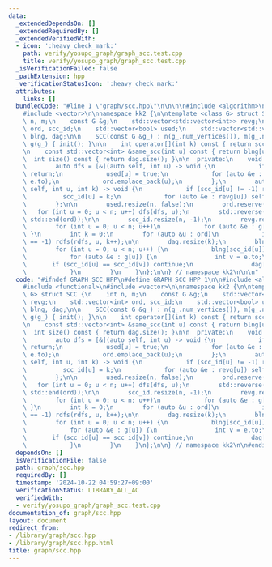 ```yaml
---
data:
  _extendedDependsOn: []
  _extendedRequiredBy: []
  _extendedVerifiedWith:
  - icon: ':heavy_check_mark:'
    path: verify/yosupo_graph/graph_scc.test.cpp
    title: verify/yosupo_graph/graph_scc.test.cpp
  _isVerificationFailed: false
  _pathExtension: hpp
  _verificationStatusIcon: ':heavy_check_mark:'
  attributes:
    links: []
  bundledCode: "#line 1 \"graph/scc.hpp\"\n\n\n\n#include <algorithm>\n#include <functional>\n\
    #include <vector>\n\nnamespace kk2 {\n\ntemplate <class G> struct SCC {\n    int\
    \ n, m;\n    const G &g;\n    std::vector<std::vector<int>> revg;\n    std::vector<int>\
    \ ord, scc_id;\n    std::vector<bool> used;\n    std::vector<std::vector<int>>\
    \ blng, dag;\n\n    SCC(const G &g_) : n(g_.num_vertices()), m(g_.num_edges()),\
    \ g(g_) { init(); }\n\n    int operator[](int k) const { return scc_id[k]; }\n\
    \n    const std::vector<int> &same_scc(int u) const { return blng[u]; }\n\n  \
    \  int size() const { return dag.size(); }\n\n  private:\n    void init() {\n\
    \        auto dfs = [&](auto self, int u) -> void {\n            if (used[u])\
    \ return;\n            used[u] = true;\n            for (auto &e : g[u]) self(self,\
    \ e.to);\n            ord.emplace_back(u);\n        };\n        auto rdfs = [&](auto\
    \ self, int u, int k) -> void {\n            if (scc_id[u] != -1) return;\n  \
    \          scc_id[u] = k;\n            for (auto &e : revg[u]) self(self, e, k);\n\
    \        };\n\n        used.resize(n, false);\n        ord.reserve(n);\n     \
    \   for (int u = 0; u < n; u++) dfs(dfs, u);\n        std::reverse(std::begin(ord),\
    \ std::end(ord));\n\n        scc_id.resize(n, -1);\n        revg.resize(n);\n\
    \        for (int u = 0; u < n; u++)\n            for (auto &e : g[u]) { revg[e.to].emplace_back(u);\
    \ }\n        int k = 0;\n        for (auto &u : ord)\n            if (scc_id[u]\
    \ == -1) rdfs(rdfs, u, k++);\n\n        dag.resize(k);\n        blng.resize(k);\n\
    \        for (int u = 0; u < n; u++) {\n            blng[scc_id[u]].emplace_back(u);\n\
    \            for (auto &e : g[u]) {\n                int v = e.to;\n         \
    \       if (scc_id[u] == scc_id[v]) continue;\n                dag[scc_id[u]].emplace_back(scc_id[v]);\n\
    \            }\n        }\n    }\n};\n\n} // namespace kk2\n\n\n"
  code: "#ifndef GRAPH_SCC_HPP\n#define GRAPH_SCC_HPP 1\n\n#include <algorithm>\n\
    #include <functional>\n#include <vector>\n\nnamespace kk2 {\n\ntemplate <class\
    \ G> struct SCC {\n    int n, m;\n    const G &g;\n    std::vector<std::vector<int>>\
    \ revg;\n    std::vector<int> ord, scc_id;\n    std::vector<bool> used;\n    std::vector<std::vector<int>>\
    \ blng, dag;\n\n    SCC(const G &g_) : n(g_.num_vertices()), m(g_.num_edges()),\
    \ g(g_) { init(); }\n\n    int operator[](int k) const { return scc_id[k]; }\n\
    \n    const std::vector<int> &same_scc(int u) const { return blng[u]; }\n\n  \
    \  int size() const { return dag.size(); }\n\n  private:\n    void init() {\n\
    \        auto dfs = [&](auto self, int u) -> void {\n            if (used[u])\
    \ return;\n            used[u] = true;\n            for (auto &e : g[u]) self(self,\
    \ e.to);\n            ord.emplace_back(u);\n        };\n        auto rdfs = [&](auto\
    \ self, int u, int k) -> void {\n            if (scc_id[u] != -1) return;\n  \
    \          scc_id[u] = k;\n            for (auto &e : revg[u]) self(self, e, k);\n\
    \        };\n\n        used.resize(n, false);\n        ord.reserve(n);\n     \
    \   for (int u = 0; u < n; u++) dfs(dfs, u);\n        std::reverse(std::begin(ord),\
    \ std::end(ord));\n\n        scc_id.resize(n, -1);\n        revg.resize(n);\n\
    \        for (int u = 0; u < n; u++)\n            for (auto &e : g[u]) { revg[e.to].emplace_back(u);\
    \ }\n        int k = 0;\n        for (auto &u : ord)\n            if (scc_id[u]\
    \ == -1) rdfs(rdfs, u, k++);\n\n        dag.resize(k);\n        blng.resize(k);\n\
    \        for (int u = 0; u < n; u++) {\n            blng[scc_id[u]].emplace_back(u);\n\
    \            for (auto &e : g[u]) {\n                int v = e.to;\n         \
    \       if (scc_id[u] == scc_id[v]) continue;\n                dag[scc_id[u]].emplace_back(scc_id[v]);\n\
    \            }\n        }\n    }\n};\n\n} // namespace kk2\n\n#endif // GRAPH_SCC_HPP\n"
  dependsOn: []
  isVerificationFile: false
  path: graph/scc.hpp
  requiredBy: []
  timestamp: '2024-10-22 04:59:27+09:00'
  verificationStatus: LIBRARY_ALL_AC
  verifiedWith:
  - verify/yosupo_graph/graph_scc.test.cpp
documentation_of: graph/scc.hpp
layout: document
redirect_from:
- /library/graph/scc.hpp
- /library/graph/scc.hpp.html
title: graph/scc.hpp
---
```

